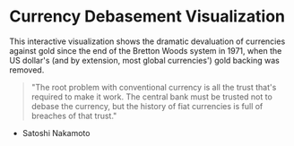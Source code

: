 # Currency Debasement Visualization

This interactive visualization shows the dramatic devaluation of currencies against gold since the end of the Bretton Woods system in 1971, when the US dollar's (and by extension, most global currencies') gold backing was removed.

> "The root problem with conventional currency is all the trust that's required to make it work. The central bank must be trusted not to debase the currency, but the history of fiat currencies is full of breaches of that trust."

-   Satoshi Nakamoto
